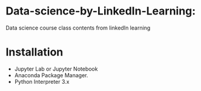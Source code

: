 # Data-science-by-LinkedIn-Learning:

Data science course class contents from linkedIn learning

# Installation
* Jupyter Lab or Jupyter Notebook
* Anaconda Package Manager.
* Python Interpreter 3.x
